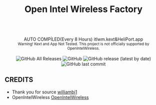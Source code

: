 <h1 align="center" >Open Intel Wireless Factory </h1>
<br/>
<br/>
<br/>
<div align="center" >
 AUTO COMPİLED(Every 8 Hours) itlwm.kext&HeliPort.app <br/>
 <sub> Warning! Kext and App Not Tested. This project is not officially supported by OpenIntelWireless. </sub>
</div>
<br/>


<div align="center" >
 <img alt="GitHub All Releases" src="https://img.shields.io/github/downloads/1hbb/OpenIntelWireless-Factory/total">  
 <img alt="GitHub" src="https://img.shields.io/github/license/1hbb/OpenIntelWireless-Factory">
 <img alt="GitHub release (latest by date)" src="https://img.shields.io/github/v/release/1hbb/OpenIntelWireless-Factory?include_prereleases">
 <img alt="GitHub last commit" src="https://img.shields.io/github/last-commit/1hbb/OpenIntelWireless-Factory">
</div>

## CREDITS
 <ul>
  <li>Thank you for source <a href="https://github.com/williambj1">williambj1</a> 
 </li>
 <li>OpenIntelWireless <a href="https://github.com/OpenIntelWireless">OpenIntelWireless</a> </li>
</ul> 
 

